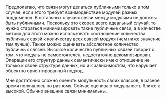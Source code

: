    Предполагаю, что связи могут делаться публичными только в том случае, если этого требует взаимодействие модулей разных поддоменов. В остальных случаях
связи между модулями не должны быть публичными. Поскольку это скорее всего идеальный случай, то нужно стараться минимизировать такие публичные связи, 
а в качестве метрик для этого можно использовать соотношение количества публичных связй к количеству всех связей модуля (чем ниже значение тем лучше). 
Также можно оценивать абсолютное количество публичных связей. Высокое количество публичных связей говорит о том, что модуль не самостоятелен, недостаточно 
декомпозирован. Операции его структур данных семантически имею отношение не только к своей структуре данных, но и к зависимостям, что нарушает объектно 
ориентированный подход.

Мне достаточно сложно оценить модульность своих классов, в разное время получалось по разному. Сейчас оцениваю модульность ближе к высокой. Обычно внешние 
связи минимальны. 
